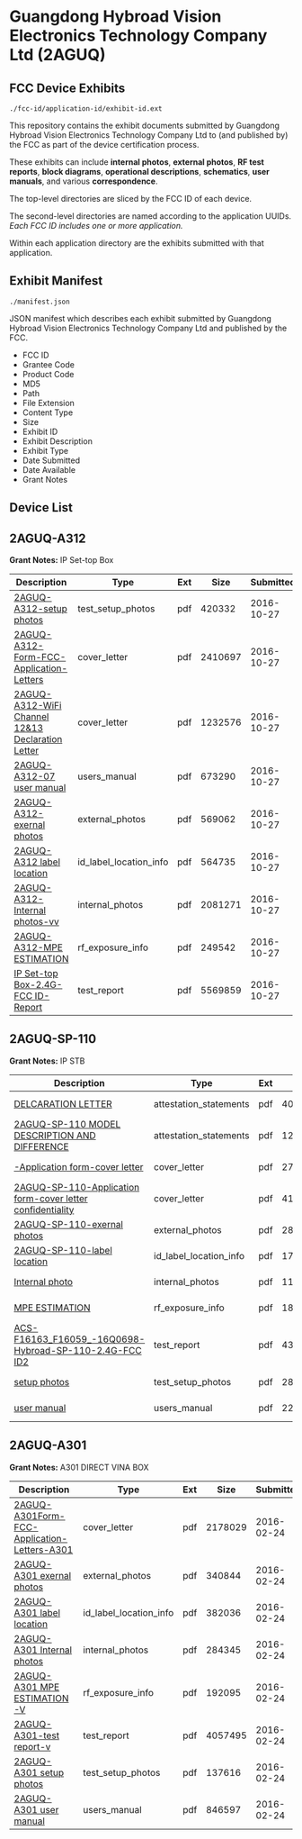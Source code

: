 # Guangdong Hybroad Vision Electronics Technology Company Ltd (2AGUQ)
## FCC Device Exhibits

```
./fcc-id/application-id/exhibit-id.ext
```

This repository contains the exhibit documents submitted by Guangdong Hybroad Vision Electronics Technology Company Ltd to (and published by) the FCC as part of the device certification process.

These exhibits can include **internal photos**, **external photos**, **RF test reports**, **block diagrams**, **operational descriptions**, **schematics**, **user manuals**, and various **correspondence**.

The top-level directories are sliced by the FCC ID of each device.

The second-level directories are named according to the application UUIDs. *Each FCC ID includes one or more application.*

Within each application directory are the exhibits submitted with that application. 

## Exhibit Manifest

```
./manifest.json
```

JSON manifest which describes each exhibit submitted by Guangdong Hybroad Vision Electronics Technology Company Ltd and published by the FCC.

- FCC ID
- Grantee Code
- Product Code
- MD5
- Path
- File Extension
- Content Type
- Size
- Exhibit ID
- Exhibit Description
- Exhibit Type
- Date Submitted
- Date Available
- Grant Notes

## Device List
## 2AGUQ-A312
**Grant Notes:** IP Set-top Box

| Description | Type | Ext | Size | Submitted | Available |
| ----------- | ---- | --- | ---- | --------- | --------- |
| [2AGUQ-A312-setup photos](2AGUQ-A312/522a15d1ab11ee6623ce17173166f399/3177395.pdf) | test_setup_photos | pdf | 420332 | 2016-10-27 | 2016-10-28 |
| [2AGUQ-A312-Form-FCC-Application-Letters](2AGUQ-A312/522a15d1ab11ee6623ce17173166f399/3177384.pdf) | cover_letter | pdf | 2410697 | 2016-10-27 | 2016-10-28 |
| [2AGUQ-A312-WiFi Channel 12&13 Declaration Letter](2AGUQ-A312/522a15d1ab11ee6623ce17173166f399/3177385.pdf) | cover_letter | pdf | 1232576 | 2016-10-27 | 2016-10-28 |
| [2AGUQ-A312-07 user manual](2AGUQ-A312/522a15d1ab11ee6623ce17173166f399/3177396.pdf) | users_manual | pdf | 673290 | 2016-10-27 | 2016-10-28 |
| [2AGUQ-A312-exernal photos](2AGUQ-A312/522a15d1ab11ee6623ce17173166f399/3177386.pdf) | external_photos | pdf | 569062 | 2016-10-27 | 2016-10-28 |
| [2AGUQ-A312 label location](2AGUQ-A312/522a15d1ab11ee6623ce17173166f399/3177388.pdf) | id_label_location_info | pdf | 564735 | 2016-10-27 | 2016-10-28 |
| [2AGUQ-A312-Internal photos-vv](2AGUQ-A312/522a15d1ab11ee6623ce17173166f399/3177387.pdf) | internal_photos | pdf | 2081271 | 2016-10-27 | 2016-10-28 |
| [2AGUQ-A312-MPE ESTIMATION](2AGUQ-A312/522a15d1ab11ee6623ce17173166f399/3177391.pdf) | rf_exposure_info | pdf | 249542 | 2016-10-27 | 2016-10-28 |
| [IP Set-top Box-2.4G-FCC ID-Report](2AGUQ-A312/522a15d1ab11ee6623ce17173166f399/3177394.pdf) | test_report | pdf | 5569859 | 2016-10-27 | 2016-10-28 |
## 2AGUQ-SP-110
**Grant Notes:** IP STB

| Description | Type | Ext | Size | Submitted | Available |
| ----------- | ---- | --- | ---- | --------- | --------- |
| [DELCARATION LETTER](2AGUQ-SP-110/8dd2bbc318cb4ab56dca563ff2dfff0e/3114676.pdf) | attestation_statements | pdf | 402976 | 2016-08-29 | 2016-09-05 |
| [2AGUQ-SP-110 MODEL DESCRIPTION AND DIFFERENCE](2AGUQ-SP-110/8dd2bbc318cb4ab56dca563ff2dfff0e/3114677.pdf) | attestation_statements | pdf | 1225142 | 2016-08-29 | 2016-09-05 |
| [-Application form-cover letter](2AGUQ-SP-110/8dd2bbc318cb4ab56dca563ff2dfff0e/3114678.pdf) | cover_letter | pdf | 274230 | 2016-08-29 | 2016-09-05 |
| [2AGUQ-SP-110-Application form-cover letter confidentiality](2AGUQ-SP-110/8dd2bbc318cb4ab56dca563ff2dfff0e/3114679.pdf) | cover_letter | pdf | 411916 | 2016-08-29 | 2016-09-05 |
| [2AGUQ-SP-110-exernal photos](2AGUQ-SP-110/8dd2bbc318cb4ab56dca563ff2dfff0e/3114670.pdf) | external_photos | pdf | 286145 | 2016-08-29 | 2016-09-05 |
| [2AGUQ-SP-110-label location](2AGUQ-SP-110/8dd2bbc318cb4ab56dca563ff2dfff0e/3114672.pdf) | id_label_location_info | pdf | 171664 | 2016-08-29 | 2016-09-05 |
| [Internal photo](2AGUQ-SP-110/8dd2bbc318cb4ab56dca563ff2dfff0e/3122662.pdf) | internal_photos | pdf | 1183698 | 2016-09-05 | 2016-09-05 |
| [MPE ESTIMATION](2AGUQ-SP-110/8dd2bbc318cb4ab56dca563ff2dfff0e/3114674.pdf) | rf_exposure_info | pdf | 183831 | 2016-08-29 | 2016-09-05 |
| [ACS-F16163_F16059_-16Q0698-Hybroad-SP-110-2.4G-FCC ID2](2AGUQ-SP-110/8dd2bbc318cb4ab56dca563ff2dfff0e/3114673.pdf) | test_report | pdf | 4340520 | 2016-08-29 | 2016-09-05 |
| [setup photos](2AGUQ-SP-110/8dd2bbc318cb4ab56dca563ff2dfff0e/3114675.pdf) | test_setup_photos | pdf | 280020 | 2016-08-29 | 2016-09-05 |
| [user manual](2AGUQ-SP-110/8dd2bbc318cb4ab56dca563ff2dfff0e/3114666.pdf) | users_manual | pdf | 220032 | 2016-08-29 | 2016-09-05 |
## 2AGUQ-A301
**Grant Notes:** A301 DIRECT VINA BOX

| Description | Type | Ext | Size | Submitted | Available |
| ----------- | ---- | --- | ---- | --------- | --------- |
| [2AGUQ-A301Form-FCC-Application-Letters-A301](2AGUQ-A301/dbd8d0898dcd2bf6e3b57b00301252ec/2909569.pdf) | cover_letter | pdf | 2178029 | 2016-02-24 | 2016-02-29 |
| [2AGUQ-A301 exernal photos](2AGUQ-A301/dbd8d0898dcd2bf6e3b57b00301252ec/2909570.pdf) | external_photos | pdf | 340844 | 2016-02-24 | 2016-02-29 |
| [2AGUQ-A301 label location](2AGUQ-A301/dbd8d0898dcd2bf6e3b57b00301252ec/2909572.pdf) | id_label_location_info | pdf | 382036 | 2016-02-24 | 2016-02-29 |
| [2AGUQ-A301 Internal photos](2AGUQ-A301/dbd8d0898dcd2bf6e3b57b00301252ec/2909571.pdf) | internal_photos | pdf | 284345 | 2016-02-24 | 2016-02-29 |
| [2AGUQ-A301 MPE ESTIMATION-V](2AGUQ-A301/dbd8d0898dcd2bf6e3b57b00301252ec/2909574.pdf) | rf_exposure_info | pdf | 192095 | 2016-02-24 | 2016-02-29 |
| [2AGUQ-A301-test report-v](2AGUQ-A301/dbd8d0898dcd2bf6e3b57b00301252ec/2909577.pdf) | test_report | pdf | 4057495 | 2016-02-24 | 2016-02-29 |
| [2AGUQ-A301 setup photos](2AGUQ-A301/dbd8d0898dcd2bf6e3b57b00301252ec/2909578.pdf) | test_setup_photos | pdf | 137616 | 2016-02-24 | 2016-02-29 |
| [2AGUQ-A301 user manual](2AGUQ-A301/dbd8d0898dcd2bf6e3b57b00301252ec/2909579.pdf) | users_manual | pdf | 846597 | 2016-02-24 | 2016-02-29 |
